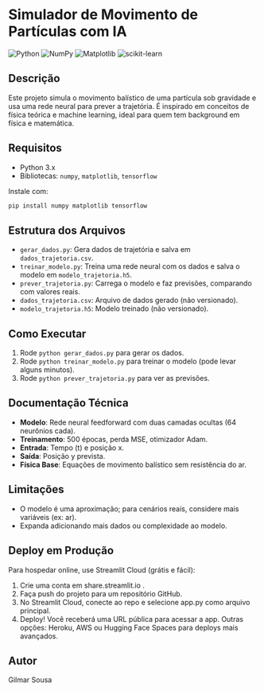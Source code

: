 # Simulador de Movimento de Partículas com IA

![Python](https://img.shields.io/badge/Python-3.8%2B-blue)
![NumPy](https://img.shields.io/badge/NumPy-1.21%2B-orange)
![Matplotlib](https://img.shields.io/badge/Matplotlib-3.4%2B-green)
![scikit-learn](https://img.shields.io/badge/scikit--learn-1.0%2B-red)

## Descrição
Este projeto simula o movimento balístico de uma partícula sob gravidade e usa uma rede neural para prever a trajetória. É inspirado em conceitos de física teórica e machine learning, ideal para quem tem background em física e matemática.

## Requisitos
- Python 3.x
- Bibliotecas: `numpy`, `matplotlib`, `tensorflow`

Instale com:
```bash
pip install numpy matplotlib tensorflow
```

## Estrutura dos Arquivos
- `gerar_dados.py`: Gera dados de trajetória e salva em `dados_trajetoria.csv`.
- `treinar_modelo.py`: Treina uma rede neural com os dados e salva o modelo em `modelo_trajetoria.h5`.
- `prever_trajetoria.py`: Carrega o modelo e faz previsões, comparando com valores reais.
- `dados_trajetoria.csv`: Arquivo de dados gerado (não versionado).
- `modelo_trajetoria.h5`: Modelo treinado (não versionado).

## Como Executar
1. Rode `python gerar_dados.py` para gerar os dados.
2. Rode `python treinar_modelo.py` para treinar o modelo (pode levar alguns minutos).
3. Rode `python prever_trajetoria.py` para ver as previsões.

## Documentação Técnica
- **Modelo**: Rede neural feedforward com duas camadas ocultas (64 neurônios cada).
- **Treinamento**: 500 épocas, perda MSE, otimizador Adam.
- **Entrada**: Tempo (t) e posição x.
- **Saída**: Posição y prevista.
- **Física Base**: Equações de movimento balístico sem resistência do ar.

## Limitações
- O modelo é uma aproximação; para cenários reais, considere mais variáveis (ex: ar).
- Expanda adicionando mais dados ou complexidade ao modelo.

## Deploy em Produção
Para hospedar online, use Streamlit Cloud (grátis e fácil):

1. Crie uma conta em share.streamlit.io .
2. Faça push do projeto para um repositório GitHub.
3. No Streamlit Cloud, conecte ao repo e selecione app.py como arquivo principal.
4. Deploy! Você receberá uma URL pública para acessar a app.
Outras opções: Heroku, AWS ou Hugging Face Spaces para deploys mais avançados.



## Autor
Gilmar Sousa
